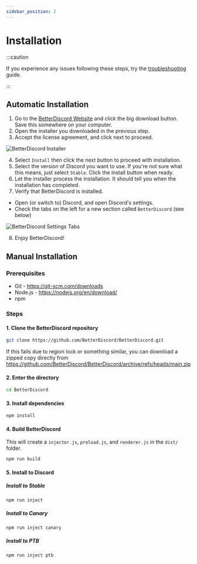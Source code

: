 ```yaml
---
sidebar_position: 2
---
```


# Installation

:::caution

If you experience any issues following these steps, try the [troubleshooting](../troubleshooting/installation-issues) guide.

:::

## Automatic Installation

1. Go to the [BetterDiscord Website](https://betterdiscord.app) and click the big download button. Save this somewhere on your computer.
2. Open the installer you downloaded in the previous step.
3. Accept the license agreement, and click next to proceed.

![BetterDiscord Installer](/docs/installer.png)

4. Select `Install` then click the next button to proceed with installation.
5. Select the version of Discord you want to use. If you're not sure what this means, just select `Stable`. Click the install button when ready.
6. Let the installer process the installation. It should tell you when the installation has completed.
7. Verify that BetterDiscord is installed.
  - Open (or switch to) Discord, and open Discord's settings.
  - Check the tabs on the left for a new section called `BetterDiscord` (see below)

![BetterDiscord Settings Tabs](/docs/bd_settings_tabs.png)

8. Enjoy BetterDiscord!



## Manual Installation

### Prerequisites

- Git - https://git-scm.com/downloads
- Node.js - https://nodejs.org/en/download/
- npm

### Steps

#### 1. Clone the BetterDiscord repository
```sh
git clone https://github.com/BetterDiscord/BetterDiscord.git
```
If this fails due to region lock or something similar, you can download a zipped copy directly from https://github.com/BetterDiscord/BetterDiscord/archive/refs/heads/main.zip

#### 2. Enter the directory
```sh
cd BetterDiscord
```

#### 3. Install dependencies
```sh
npm install
```

#### 4. Build BetterDiscord

This will create a `injector.js`, `preload.js`, and `renderer.js` in the `dist/` folder.
```sh
npm run build
```

#### 5. Install to Discord

##### Install to Stable
```sh
npm run inject
```

##### Install to Canary
```sh
npm run inject canary
```

##### Install to PTB
```sh
npm run inject ptb
```